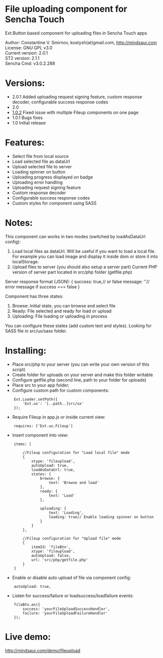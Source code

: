 File uploading component for Sencha Touch
=========================================

Ext.Button based component for uploading files in Sencha Touch apps

Author: Constantine V. Smirnov, kostysh(at)gmail.com, http://mindsaur.com    
License: GNU GPL v3.0    
Current version: 2.0.1    
ST2 version: 2.1.1    
Sencha Cmd: v3.0.2.288

Versions:
=========
- 2.0.1 Added uploading request signing feature, custom response decoder, configurable success response codes
- 2.0
- [1.0.2](https://github.com/kostysh/File-uploading-component-for-Sencha-Touch/tree/1.0.2) Fixed issue with multiple Fileup components on one page
- 1.0.1 Bugs fixes  
- 1.0 Initial release  

Features:
=========
- Select file from local source
- Load selected file as dataUrl
- Upload selected file to server
- Loading spinner on button
- Uploading progress displayed on badge
- Uploading error handling
- Uploading request signing feature
- Custom response decoder
- Configurable success response codes
- Custom styles for component using SASS

Notes:
=============
This component can works in two modes (switched by loadAsDataUrl config):
1) Load local files as dataUrl. 
Will be useful if you want to load a local file. For example you can load
image and display it inside dom or store it into localStorage.
2) Upload files to server (you should also setup a server part)
Current PHP version of server part located in src/php folder (getfile.php)
 
Server response format (JSON):
{
     success: true,// or false
     message: ''// error message if success === false
}
 
Component has three states:
1) Browse: Initial state, you can browse and select file
2) Ready: File selected and ready for load or upload
3) Uploading: File loading or uploading in process

You can configure these states (add custom text and styles).
Looking for SASS file in src/ux/sass folder.

Installing:
===========
- Place src/php to your server (you can write your own version of this script)
- Create folder for uploads on your server and make this folder writable
- Configure getfile.php (second line, path to your folder for uploads)  
- Place src to your app folder;
- Configure custom path for custom components: 
<!-- language: lang-js -->
        
        Ext.Loader.setPath({
            'Ext.ux': '[..path..]src/ux'
        });
        
- Require Fileup in app.js or inside current view:
<!-- language: lang-js -->
        
        requires: ['Ext.ux.Fileup']
        
- Insert component into view:
<!-- language: lang-js -->
        
        items: [

            //Fileup configuration for "Load local file" mode
            {
                xtype: 'fileupload',
                autoUpload: true,
                loadAsDataUrl: true,
                states: {
                    browse: {
                        text: 'Browse and load'
                    },
                    ready: {
                        text: 'Load'
                    },

                    uploading: {
                        text: 'Loading',
                        loading: true// Enable loading spinner on button
                    }
                }
            },

            //Fileup configuration for "Upload file" mode
            {
                itemId: 'fileBtn',
                xtype: 'fileupload',
                autoUpload: false,
                url: 'src/php/getfile.php'
            }
        ]
        
- Enable or disable auto upload of file via component config:
<!-- language: lang-js -->
        
        autoUpload: true,
                
- Listen for success/failure or loadsuccess/loadfailure events:
<!-- language: lang-js -->
        
        fileBtn.on({
            success: 'yourFileUploadSuccessHandler',
            failure: 'yourFileUploadFailureHandler'
        });
        
Live demo: 
==========
http://mindsaur.com/demo/fileupload
